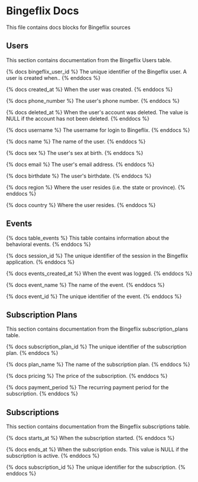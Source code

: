# Bingeflix Docs
This file contains docs blocks for Bingeflix sources

## Users
This section contains documentation from the Bingeflix Users table.

{% docs bingeflix_user_id %}
The unique identifier of the Bingeflix user. A user is created when..
{% enddocs %}

{% docs created_at %}
 When the user was created.
{% enddocs %}

{% docs phone_number %}
 The user's phone number.
{% enddocs %}

{% docs deleted_at %}
 When the user's account was deleted. The value is NULL if the account has not been deleted.
{% enddocs %}

{% docs username %}
 The username for login to Bingeflix.
{% enddocs %}

{% docs name %}
 The name of the user.
{% enddocs %}

{% docs sex %}
 The user's sex at birth.
{% enddocs %}

{% docs email %}
 The user's email address.
{% enddocs %}

{% docs birthdate %}
 The user's birthdate.
{% enddocs %}

{% docs region %}
 Where the user resides (i.e. the state or province).
{% enddocs %}

{% docs country %}
 Where the user resides.
{% enddocs %}

## Events
{% docs table_events %}
This table contains information about the behavioral events.
{% enddocs %}

{% docs session_id %}
 The unique identifier of the session in the Bingeflix application.
{% enddocs %}

{% docs events_created_at %}
  When the event was logged.
{% enddocs %}

{% docs event_name %}
 The name of the event.
{% enddocs %}

{% docs event_id %}
 The unique identifier of the event.
{% enddocs %}

## Subscription Plans
This section contains documentation from the Bingeflix subscription_plans table.

{% docs subscription_plan_id %}
 The unique identifier of the subscription plan.
{% enddocs %}

{% docs plan_name %}
 The name of the subscription plan.
{% enddocs %}

{% docs pricing %}
 The price of the subscription.
{% enddocs %}

{% docs payment_period %}
 The recurring payment period for the subscription.
{% enddocs %}

## Subscriptions
This section contains documentation from the Bingeflix subscriptions table.

{% docs starts_at %}
 When the subscription started.
{% enddocs %}

{% docs ends_at %}
 When the subscription ends. This value is NULL if the subscription is active.
{% enddocs %}

{% docs subscription_id %}
 The unique identifier for the subscription.
{% enddocs %}